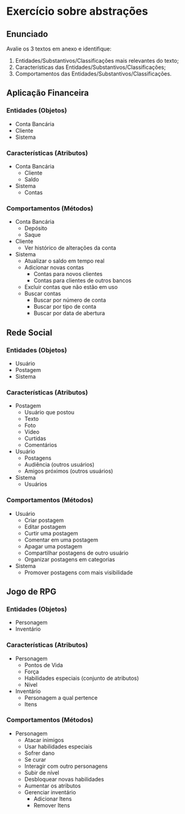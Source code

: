 # Exercício sobre abstrações
## Enunciado
Avalie os 3 textos em anexo e identifique:  
1) Entidades/Substantivos/Classificações mais relevantes do texto;  
2) Características das Entidades/Substantivos/Classificações;  
3) Comportamentos das Entidades/Substantivos/Classificações.
## Aplicação Financeira
### Entidades (Objetos)
- Conta Bancária
- Cliente
- Sistema
### Características (Atributos)
- Conta Bancária
	- Cliente
	- Saldo
- Sistema
	- Contas
### Comportamentos (Métodos)
- Conta Bancária
	- Depósito
	- Saque
- Cliente
	- Ver histórico de alterações da conta
- Sistema
	- Atualizar o saldo em tempo real
	- Adicionar novas contas
		- Contas para novos clientes
		- Contas para clientes de outros bancos
	- Excluir contas que não estão em uso
	- Buscar contas
		- Buscar por número de conta
		- Buscar por tipo de conta
		- Buscar por data de abertura
## Rede Social
### Entidades (Objetos)
- Usuário
- Postagem
- Sistema
### Características (Atributos)
- Postagem
	- Usuário que postou
	- Texto
	- Foto
	- Vídeo
	- Curtidas
	- Comentários
- Usuário
	- Postagens
	- Audiência (outros usuários)
	- Amigos próximos (outros usuários)
- Sistema
	- Usuários
### Comportamentos (Métodos)
- Usuário
	- Criar postagem
	- Editar postagem
	- Curtir uma postagem
	- Comentar em uma postagem
	- Apagar uma postagem
	- Compartilhar postagens de outro usuário
	- Organizar postagens em categorias
- Sistema
	- Promover postagens com mais visibilidade
## Jogo de RPG
### Entidades (Objetos)
- Personagem
- Inventário
### Características (Atributos)
- Personagem
	- Pontos de Vida
	- Força
	- Habilidades especiais (conjunto de atributos)
	- Nível
- Inventário
	- Personagem a qual pertence
	- Itens
### Comportamentos (Métodos)
- Personagem
	- Atacar inimigos
	- Usar habilidades especiais
	- Sofrer dano
	- Se curar
	- Interagir com outro personagens
	- Subir de nível
	- Desbloquear novas habilidades
	- Aumentar os atributos
	- Gerenciar inventário
		- Adicionar Itens
		- Remover Itens